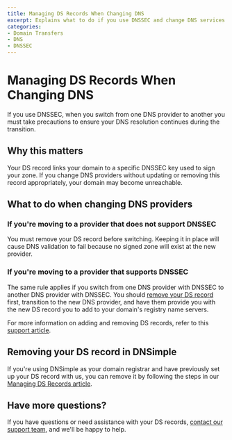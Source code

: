 ```yaml
---
title: Managing DS Records When Changing DNS
excerpt: Explains what to do if you use DNSSEC and change DNS services.
categories:
- Domain Transfers
- DNS
- DNSSEC
---
```


# Managing DS Records When Changing DNS

If you use DNSSEC, when you switch from one DNS provider to another you must take precautions to ensure your DNS resolution continues during the transition.

## Why this matters

Your DS record links your domain to a specific DNSSEC key used to sign your zone. If you change DNS providers without updating or removing this record appropriately, your domain may become unreachable.

## What to do when changing DNS providers

### If you're moving to a provider that does not support DNSSEC

You must remove your DS record before switching. Keeping it in place will cause DNS validation to fail because no signed zone will exist at the new provider.

### If you're moving to a provider that supports DNSSEC

The same rule applies if you switch from one DNS provider with DNSSEC to another DNS provider with DNSSEC. You should [remove your DS record](/articles/manage-ds-record/#removing-a-ds-record) first, transition to the new DNS provider, and have them provide you with the new DS record you to add to your domain's registry name servers.

For more information on adding and removing DS records, refer to this [support article](/articles/manage-ds-record/).

## Removing your DS record in DNSimple

If you're using DNSimple as your domain registrar and have previously set up your DS record with us, you can remove it by following the steps in our [Managing DS Records article](/articles/manage-ds-record/).

## Have more questions?
If you have questions or need assistance with your DS records, [contact our support team](https://dnsimple.com/feedback), and we'll be happy to help.
